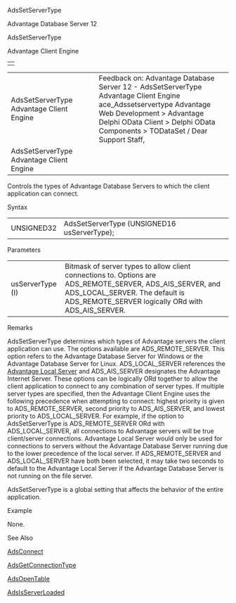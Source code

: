 AdsSetServerType




Advantage Database Server 12  

AdsSetServerType

Advantage Client Engine

|  |
| --- |
|  |

|  |  |  |  |  |
| --- | --- | --- | --- | --- |
| AdsSetServerType  Advantage Client Engine |  |  | Feedback on: Advantage Database Server 12 - AdsSetServerType Advantage Client Engine ace\_Adssetservertype Advantage Web Development > Advantage Delphi OData Client > Delphi OData Components > TODataSet / Dear Support Staff, |  |
| AdsSetServerType  Advantage Client Engine |  |  |  |  |

Controls the types of Advantage Database Servers to which the client application can connect.

Syntax

|  |  |
| --- | --- |
| UNSIGNED32 | AdsSetServerType (UNSIGNED16 usServerType); |

Parameters

|  |  |
| --- | --- |
| usServerType (I) | Bitmask of server types to allow client connections to. Options are ADS\_REMOTE\_SERVER, ADS\_AIS\_SERVER, and ADS\_LOCAL\_SERVER. The default is ADS\_REMOTE\_SERVER logically ORd with ADS\_AIS\_SERVER. |

Remarks

AdsSetServerType determines which types of Advantage servers the client application can use. The options available are ADS\_REMOTE\_SERVER. This option refers to the Advantage Database Server for Windows or the Advantage Database Server for Linux. ADS\_LOCAL\_SERVER references the [Advantage Local Server](master_advantage_local_server.htm) and ADS\_AIS\_SERVER designates the Advantage Internet Server. These options can be logically ORd together to allow the client application to connect to any combination of server types. If multiple server types are specified, then the Advantage Client Engine uses the following precedence when attempting to connect: highest priority is given to ADS\_REMOTE\_SERVER, second priority to ADS\_AIS\_SERVER, and lowest priority to ADS\_LOCAL\_SERVER. For example, if the option to AdsSetServerType is ADS\_REMOTE\_SERVER ORd with ADS\_LOCAL\_SERVER, all connections to Advantage servers will be true client/server connections. Advantage Local Server would only be used for connections to servers without the Advantage Database Server running due to the lower precedence of the local server. If ADS\_REMOTE\_SERVER and ADS\_LOCAL\_SERVER have both been selected, it may take two seconds to default to the Advantage Local Server if the Advantage Database Server is not running on the file server.

AdsSetServerType is a global setting that affects the behavior of the entire application.

Example

None.

See Also

[AdsConnect](ace_adsconnect.htm)

[AdsGetConnectionType](ace_adsgetconnectiontype.htm)

[AdsOpenTable](ace_adsopentable.htm)

[AdsIsServerLoaded](ace_adsisserverloaded.htm)